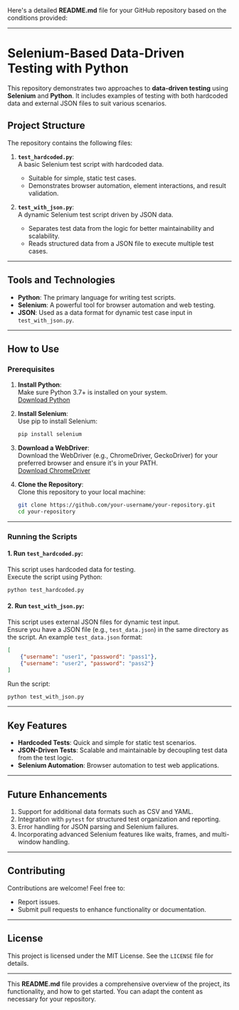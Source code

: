 Here's a detailed **README.md** file for your GitHub repository based on the conditions provided:

---

# Selenium-Based Data-Driven Testing with Python

This repository demonstrates two approaches to **data-driven testing** using **Selenium** and **Python**. It includes examples of testing with both hardcoded data and external JSON files to suit various scenarios.

## Project Structure
The repository contains the following files:

1. **`test_hardcoded.py`**:  
   A basic Selenium test script with hardcoded data.  
   - Suitable for simple, static test cases.  
   - Demonstrates browser automation, element interactions, and result validation.  

2. **`test_with_json.py`**:  
   A dynamic Selenium test script driven by JSON data.  
   - Separates test data from the logic for better maintainability and scalability.  
   - Reads structured data from a JSON file to execute multiple test cases.  

---

## Tools and Technologies
- **Python**: The primary language for writing test scripts.
- **Selenium**: A powerful tool for browser automation and web testing.
- **JSON**: Used as a data format for dynamic test case input in `test_with_json.py`.

---

## How to Use

### Prerequisites
1. **Install Python**:  
   Make sure Python 3.7+ is installed on your system.  
   [Download Python](https://www.python.org/downloads/)

2. **Install Selenium**:  
   Use pip to install Selenium:  
   ```bash
   pip install selenium
   ```

3. **Download a WebDriver**:  
   Download the WebDriver (e.g., ChromeDriver, GeckoDriver) for your preferred browser and ensure it's in your PATH.  
   [Download ChromeDriver](https://chromedriver.chromium.org/downloads)

4. **Clone the Repository**:  
   Clone this repository to your local machine:  
   ```bash
   git clone https://github.com/your-username/your-repository.git
   cd your-repository
   ```

---

### Running the Scripts

#### **1. Run `test_hardcoded.py`:**
This script uses hardcoded data for testing.  
Execute the script using Python:
```bash
python test_hardcoded.py
```

#### **2. Run `test_with_json.py`:**
This script uses external JSON files for dynamic test input.  
Ensure you have a JSON file (e.g., `test_data.json`) in the same directory as the script. An example `test_data.json` format:
```json
[
    {"username": "user1", "password": "pass1"},
    {"username": "user2", "password": "pass2"}
]
```

Run the script:
```bash
python test_with_json.py
```

---

## Key Features
- **Hardcoded Tests**: Quick and simple for static test scenarios.
- **JSON-Driven Tests**: Scalable and maintainable by decoupling test data from the test logic.
- **Selenium Automation**: Browser automation to test web applications.

---

## Future Enhancements
1. Support for additional data formats such as CSV and YAML.
2. Integration with `pytest` for structured test organization and reporting.
3. Error handling for JSON parsing and Selenium failures.
4. Incorporating advanced Selenium features like waits, frames, and multi-window handling.

---

## Contributing
Contributions are welcome! Feel free to:
- Report issues.
- Submit pull requests to enhance functionality or documentation.

---

## License
This project is licensed under the MIT License. See the `LICENSE` file for details.

---

This **README.md** file provides a comprehensive overview of the project, its functionality, and how to get started. You can adapt the content as necessary for your repository.
